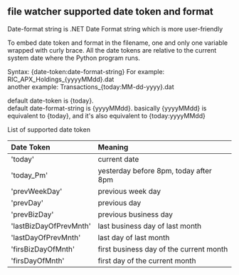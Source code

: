 ## file watcher supported date token and format  

Date-format string is .NET Date Format string which is more user-friendly

To embed date token and format in the filename, one and only one variable wrapped with curly brace. All the date tokens are relative to the current system date where the Python program runs.

Syntax: {date-token:date-format-string}
For example:  RIC_APX_Holdings_{yyyyMMdd}.dat  
another example: Transactions_{today:MM-dd-yyyy}.dat  

default date-token is {today}.  
default date-format-string is {yyyyMMdd}. 
basically {yyyyMMdd} is equivalent to {today}, and it's also equivalent to {today:yyyyMMdd} 

List of supported date token 

Date Token | Meaning 
:------------ | :------------------ 
'today' | current date
'today_Pm' | yesterday before 8pm, today after 8pm
'prevWeekDay' | previous week day 
'prevDay' | previous day  
'prevBizDay'| previous business day
'lastBizDayOfPrevMnth'  |  last business day of last month
'lastDayOfPrevMnth'  | last day of last month
'firsBizDayOfMnth' | first business day of the current month
'firsDayOfMnth'  | first day of the current month
